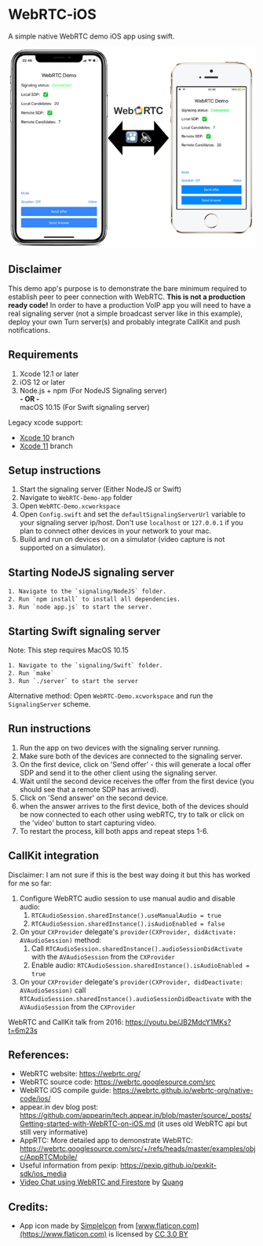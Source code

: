 # WebRTC-iOS
A simple native WebRTC demo iOS app using swift. 

![Screenshots](images/WebRTC.png)

## Disclaimer
This demo app's purpose is to demonstrate the bare minimum required to establish peer to peer connection with WebRTC. **This is not a production ready code!** In order to have a production VoIP app you will need to have a real signaling server (not a simple broadcast server like in this example), deploy your own Turn server(s) and probably integrate CallKit and push notifications.
 

## Requirements
1. Xcode 12.1 or later
2. iOS 12 or later
3. Node.js + npm (For NodeJS Signaling server)  
**- OR -**  
macOS 10.15 (For Swift signaling server)

Legacy xcode support:

* [Xcode 10](https://github.com/stasel/WebRTC-iOS/tree/xcode-10) branch
* [Xcode 11](https://github.com/stasel/WebRTC-iOS/tree/xcode-11) branch

## Setup instructions
1. Start the signaling server (Either NodeJS or Swift)
2. Navigate to `WebRTC-Demo-app` folder
3. Open `WebRTC-Demo.xcworkspace`
4. Open `Config.swift` and set the `defaultSignalingServerUrl` variable to your signaling server ip/host. Don't use `localhost` or `127.0.0.1` if you plan to connect other devices in your network to your mac.
5. Build and run on devices or on a simulator (video capture is not supported on a simulator).

## Starting NodeJS signaling server
    1. Navigate to the `signaling/NodeJS` folder.
    2. Run `npm install` to install all dependencies.
    3. Run `node app.js` to start the server.


## Starting Swift signaling server
Note: This step requires MacOS 10.15

    1. Navigate to the `signaling/Swift` folder.
    2. Run `make`
    3. Run `./server` to start the server

Alternative method: Open `WebRTC-Demo.xcworkspace` and run the `SignalingServer` scheme.


## Run instructions
1. Run the app on two devices with the signaling server running.
2. Make sure both of the devices are connected to the signaling server.
3. On the first device, click on 'Send offer' - this will generate a local offer SDP and send it to the other client using the signaling server.
4. Wait until the second device receives the offer from the first device (you should see that a remote SDP has arrived).
5. Click on 'Send answer' on the second device.
6. when the answer arrives to the first device, both of the devices should be now connected to each other using webRTC, try to talk or click on the 'video' button to start capturing video.
7. To restart the process, kill both apps and repeat steps 1-6.

## CallKit integration
Disclaimer: I am not sure if this is the best way doing it but this has worked for me so far:

1. Configure WebRTC audio session to use manual audio and disable audio: 
    1. `RTCAudioSession.sharedInstance().useManualAudio = true`
    2. `RTCAudioSession.sharedInstance().isAudioEnabled = false`
2. On your `CXProvider` delegate's `provider(CXProvider, didActivate: AVAudioSession)` method:
    1. Call `RTCAudioSession.sharedInstance().audioSessionDidActivate` with the `AVAudioSession` from the `CXProvider`
    2. Enable audio: `RTCAudioSession.sharedInstance().isAudioEnabled = true` 
3. On your `CXProvider` delegate's `provider(CXProvider, didDeactivate: AVAudioSession)` call `RTCAudioSession.sharedInstance().audioSessionDidDeactivate` with the `AVAudioSession` from the `CXProvider`

WebRTC and CallKit talk from 2016: https://youtu.be/JB2MdcY1MKs?t=6m23s

## References:
* WebRTC website: https://webrtc.org/
* WebRTC source code: https://webrtc.googlesource.com/src
* WebRTC iOS compile guide: https://webrtc.github.io/webrtc-org/native-code/ios/
* appear.in dev blog post: https://github.com/appearin/tech.appear.in/blob/master/source/_posts/Getting-started-with-WebRTC-on-iOS.md (it uses old WebRTC api but still very informative)
* AppRTC: More detailed app to demonstrate WebRTC: https://webrtc.googlesource.com/src/+/refs/heads/master/examples/objc/AppRTCMobile/
* Useful information from pexip: https://pexip.github.io/pexkit-sdk/ios_media
* [Video Chat using WebRTC and Firestore](https://medium.com/@quangtqag/video-chat-using-webrtc-and-firestore-a925de6f89f4) by [Quang](https://github.com/quangtqag)

## Credits:
* App icon made by [SimpleIcon](https://www.flaticon.com/authors/simpleicon) from [www.flaticon.com](https://www.flaticon.com) is licensed by [CC 3.0 BY](http://creativecommons.org/licenses/by/3.0/)
